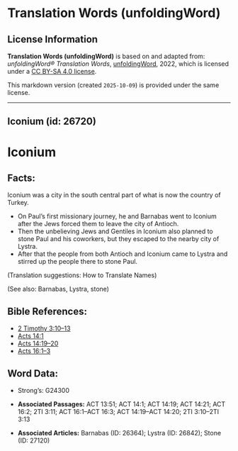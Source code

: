 # Translation Words (unfoldingWord)

## License Information

**Translation Words (unfoldingWord)** is based on and adapted from: _unfoldingWord® Translation Words_, [unfoldingWord](https://unfoldingword.org/utw), 2022, which is licensed under a [CC BY-SA 4.0 license](https://creativecommons.org/licenses/by-sa/4.0/legalcode.en).

This markdown version (created `2025-10-09`) is provided under the same license.



--------------------------------

## Iconium (id: 26720)

Iconium
=======

Facts:
------

Iconium was a city in the south central part of what is now the country of Turkey.

* On Paul’s first missionary journey, he and Barnabas went to Iconium after the Jews forced them to leave the city of Antioch.
* Then the unbelieving Jews and Gentiles in Iconium also planned to stone Paul and his coworkers, but they escaped to the nearby city of Lystra.
* After that the people from both Antioch and Iconium came to Lystra and stirred up the people there to stone Paul.

(Translation suggestions: How to Translate Names)

(See also: Barnabas, Lystra, stone)

Bible References:
-----------------

* [2 Timothy 3:10–13](https://ref.ly/2Tim3:10-2Tim3:13)
* [Acts 14:1](https://ref.ly/Acts14:1)
* [Acts 14:19–20](https://ref.ly/Acts14:19-Acts14:20)
* [Acts 16:1–3](https://ref.ly/Acts16:1-Acts16:3)

Word Data:
----------

* Strong’s: G24300

* **Associated Passages:** ACT 13:51; ACT 14:1; ACT 14:19; ACT 14:21; ACT 16:2; 2TI 3:11; ACT 16:1–ACT 16:3; ACT 14:19–ACT 14:20; 2TI 3:10–2TI 3:13
* **Associated Articles:** Barnabas (ID: 26364); Lystra (ID: 26842); Stone (ID: 27120)

